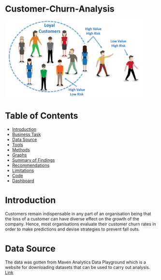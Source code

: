 # Customer-Churn-Analysis
![](Intro-Image.png)
# Table of Contents
- [Introduction](#introduction)
- [Business Task](#business-task)
- [Data Source](#data-source)
- [Tools](#tools)
- [Methods](#methods)
- [Graphs](#graphs)
- [Summary of Findings](#summary-of-findings)
- [Recommendations](#Recommendations)
- [Limitations](#limitations)
- [Code](#code)
- [Dashboard](#dashboard)
# Introduction 
Customers remain indispensable in any part of an organisation being that the loss of a customer can have diverse effect on the growth of the company. Hence, most organisations evaluate their customer churn rates in order to make predictions and devise strategies to prevent fall outs.
# Data Source
The data was gotten from Maven Analytics Data Playground which is a website for downloading datasets that can be used to carry out analysis. [Link](https://mavenanalytics.io/data-playground?search=customer%20churn)
